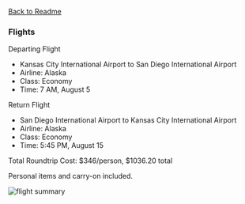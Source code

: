 [Back to Readme](https://github.com/jasminetan/se-trip-plan/blob/master/README.md)

### Flights

Departing Flight
 * Kansas City International Airport to San Diego International Airport
 * Airline: Alaska
 * Class: Economy
 * Time: 7 AM, August 5

Return Flight
 * San Diego International Airport to Kansas City International Airport
 * Airline: Alaska
 * Class: Economy
 * Time: 5:45 PM, August 15
 
Total Roundtrip Cost: $346/person, $1036.20 total

Personal items and carry-on included.

![flight summary](https://github.com/jasminetan/se-trip-plan/blob/master/flights_summary.PNG "Flights summary")

